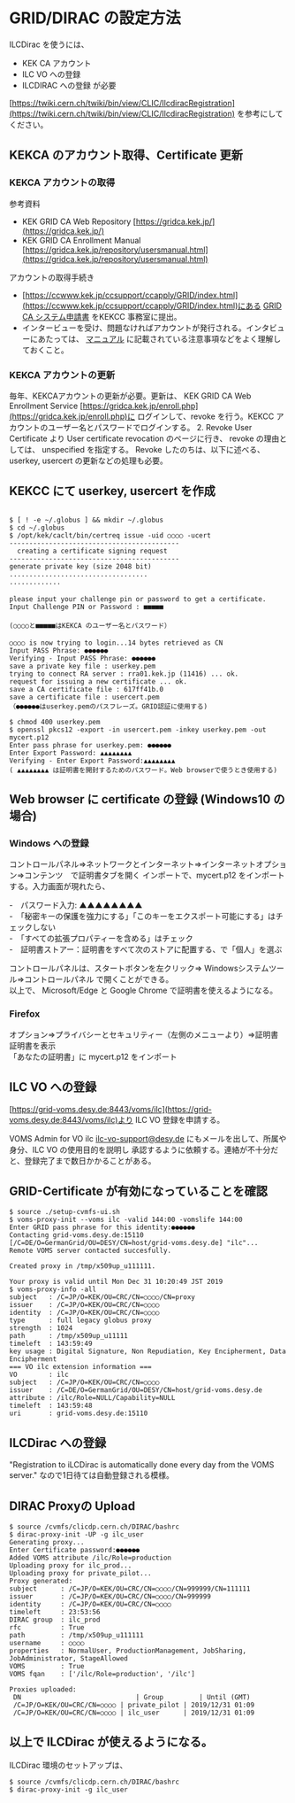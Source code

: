 ﻿# GRID/DIRAC の設定方法

ILCDirac を使うには、
- KEK CA アカウント
- ILC VO への登録
- ILCDIRAC への登録
が必要


[https://twiki.cern.ch/twiki/bin/view/CLIC/IlcdiracRegistration](https://twiki.cern.ch/twiki/bin/view/CLIC/IlcdiracRegistration)
を参考にしてください。

## KEKCA のアカウント取得、Certificate 更新

### KEKCA アカウントの取得

参考資料
- KEK GRID CA Web Repository [https://gridca.kek.jp/](https://gridca.kek.jp/)
- KEK GRID CA Enrollment Manual [https://gridca.kek.jp/repository/usersmanual.html](https://gridca.kek.jp/repository/usersmanual.html)

アカウントの取得手続き
- [https://ccwww.kek.jp/ccsupport/ccapply/GRID/index.html](https://ccwww.kek.jp/ccsupport/ccapply/GRID/index.html)にある
[GRID CA システム申請書](https://ccwww.kek.jp/ccsupport/ccapply/GRID/20180628_GridCA-User_5.pdf)
をKEKCC 事務室に提出。
- インタービューを受け、問題なければアカウントが発行される。インタビューにあたっては、
[マニュアル](https://gridca.kek.jp/repository/usersmanual.html) に記載されている注意事項などをよく理解しておくこと。


### KEKCA アカウントの更新
毎年、KEKCAアカウントの更新が必要。更新は、
KEK GRID CA Web Enrollment Service [https://gridca.kek.jp/enroll.php](https://gridca.kek.jp/enroll.php)に
ログインして、revoke を行う。KEKCC アカウントのユーザー名とパスワードでログインする。
2. Revoke User Certificate より User certificate revocation のページに行き、 
revoke の理由としては、 unspecified を指定する。
Revoke したのちは、以下に述べる、userkey, usercert の更新などの処理も必要。



## KEKCC にて userkey, usercert を作成 
```

$ [ ! -e ~/.globus ] && mkdir ~/.globus
$ cd ~/.globus
$ /opt/kek/caclt/bin/certreq issue -uid ○○○○ -ucert
------------------------------------------- 
  creating a certificate signing request 
-------------------------------------------
generate private key (size 2048 bit)
...................................
.............
　　
please input your challenge pin or password to get a certificate.
Input Challenge PIN or Password : ■■■■■
　
(○○○○と■■■■■はKEKCA のユーザー名とパスワード）　
　　
○○○○ is now trying to login...14 bytes retrieved as CN
Input PASS Phrase: ●●●●●●
Verifying - Input PASS Phrase: ●●●●●●
save a private key file : userkey.pem
trying to connect RA server : rra01.kek.jp (11416) ... ok.
request for issuing a new certificate ... ok.
save a CA certificate file : 617ff41b.0
save a certificate file : usercert.pem
（●●●●●●はuserkey.pemのパスフレーズ。GRID認証に使用する)

$ chmod 400 userkey.pem
$ openssl pkcs12 -export -in usercert.pem -inkey userkey.pem -out mycert.p12
Enter pass phrase for userkey.pem: ●●●●●●
Enter Export Password: ▲▲▲▲▲▲▲▲
Verifying - Enter Export Password:▲▲▲▲▲▲▲▲
( ▲▲▲▲▲▲▲▲ は証明書を開封するためのパスワード。Web browserで使うとき使用する)

```


## Web browser に certificate の登録 (Windows10 の場合)

### Windows への登録
コントロールパネル⇒ネットワークとインターネット⇒インターネットオプション⇒コンテンツ　で証明書タブを開く
インポートで、mycert.p12 をインポートする。入力画面が現れたら、 

-　パスワード入力: ▲▲▲▲▲▲▲▲  
-　「秘密キーの保護を強力にする」「このキーをエクスポート可能にする」はチェックしない  
-　「すべての拡張プロパティーを含める」はチェック  
-　証明書ストアー：証明書をすべて次のストアに配置する、で「個人」を選ぶ  

コントロールパネルは、スタートボタンを左クリック⇒ Windowsシステムツール⇒コントロールパネル
で開くことができる。  
以上で、 Microsoft/Edge と Google Chrome で証明書を使えるようになる。

### Firefox
オプション⇒プライバシーとセキュリティー（左側のメニューより）⇒証明書　証明書を表示  
「あなたの証明書」に mycert.p12 をインポート


## ILC VO への登録
[https://grid-voms.desy.de:8443/voms/ilc](https://grid-voms.desy.de:8443/voms/ilc)より ILC VO 登録を申請する。

VOMS Admin for VO ilc <ilc-vo-support@desy.de> にもメールを出して、所属や身分、ILC VO の使用目的を説明し
承認するように依頼する。連絡が不十分だと、登録完了まで数日かかることがある。


## GRID-Certificate が有効になっていることを確認

```
$ source ./setup-cvmfs-ui.sh 
$ voms-proxy-init --voms ilc -valid 144:00 -vomslife 144:00
Enter GRID pass phrase for this identity:●●●●●●
Contacting grid-voms.desy.de:15110 [/C=DE/O=GermanGrid/OU=DESY/CN=host/grid-voms.desy.de] "ilc"...
Remote VOMS server contacted succesfully. 

Created proxy in /tmp/x509up_u111111. 

Your proxy is valid until Mon Dec 31 10:20:49 JST 2019 
$ voms-proxy-info -all
subject   : /C=JP/O=KEK/OU=CRC/CN=○○○○/CN=proxy
issuer    : /C=JP/O=KEK/OU=CRC/CN=○○○○
identity  : /C=JP/O=KEK/OU=CRC/CN=○○○○
type      : full legacy globus proxy
strength  : 1024
path      : /tmp/x509up_u11111
timeleft  : 143:59:49
key usage : Digital Signature, Non Repudiation, Key Encipherment, Data Encipherment
=== VO ilc extension information ===
VO        : ilc
subject   : /C=JP/O=KEK/OU=CRC/CN=○○○○
issuer    : /C=DE/O=GermanGrid/OU=DESY/CN=host/grid-voms.desy.de
attribute : /ilc/Role=NULL/Capability=NULL
timeleft  : 143:59:48
uri       : grid-voms.desy.de:15110 
```

## ILCDirac への登録

"Registration to iLCDirac is automatically done every day from the VOMS server."
なので1日待ては自動登録される模様。

## DIRAC Proxyの Upload 

```
$ source /cvmfs/clicdp.cern.ch/DIRAC/bashrc
$ dirac-proxy-init -UP -g ilc_user
Generating proxy...
Enter Certificate password:●●●●●●
Added VOMS attribute /ilc/Role=production
Uploading proxy for ilc_prod...
Uploading proxy for private_pilot...
Proxy generated:
subject      : /C=JP/O=KEK/OU=CRC/CN=○○○○/CN=999999/CN=111111
issuer       : /C=JP/O=KEK/OU=CRC/CN=○○○○/CN=999999
identity     : /C=JP/O=KEK/OU=CRC/CN=○○○○
timeleft     : 23:53:56
DIRAC group  : ilc_prod
rfc          : True
path         : /tmp/x509up_u111111
username     : ○○○○
properties   : NormalUser, ProductionManagement, JobSharing, JobAdministrator, StageAllowed
VOMS         : True
VOMS fqan    : ['/ilc/Role=production', '/ilc']

Proxies uploaded:
 DN                             | Group         | Until (GMT)
 /C=JP/O=KEK/OU=CRC/CN=○○○○ | private_pilot | 2019/12/31 01:09
 /C=JP/O=KEK/OU=CRC/CN=○○○○ | ilc_user      | 2019/12/31 01:09
```

## 以上で ILCDirac が使えるようになる。

ILCDirac 環境のセットアップは、
```
$ source /cvmfs/clicdp.cern.ch/DIRAC/bashrc
$ dirac-proxy-init -g ilc_user
```
